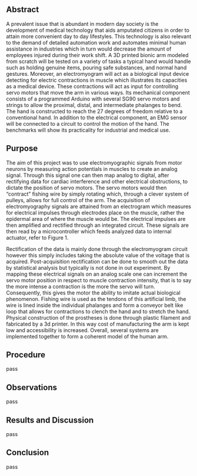 <h2>Abstract</h2>
<p>A prevalent issue that is abundant in modern day society is the development of medical technology that aids amputated citizens in order to attain more convenient day to day lifestyles. This technology is also relevant to the demand of detailed automation work and automates minimal human assistance in industries which in turn would decrease the amount of employees injured during their work shift. A 3D printed bionic arm modeled from scratch will be tested on a variety of tasks a typical hand would handle such as holding genuine items, pouring safe substances, and normal hand gestures. Moreover, an electromyogram will act as a biological input device detecting for electric contractions in muscle which illustrates its capacities as a medical device. These contractions will act as input for controlling servo motors that move the arm in various ways. Its mechanical component consists of a programmed Arduino with several SG90 servo motors and strings to allow the proximal, distal, and intermediate phalanges to bend. The hand is constructed to reach the 27 degrees of freedom relative to a conventional hand. In addition to the electrical component, an EMG sensor will be connected to a circuit to control the motion of the hand. The benchmarks will show its practicality for industrial and medical use.
</p>
<h2>Purpose</h2>
<p>The aim of this project was to use electromyographic signals from motor neurons by measuring action potentials in muscles to create an analog signal. Through this signal one can then map analog to digital, after rectifying data for cardiac interference and other electrical obstructions, to dictate the position of servo motors. The servo motors would then “contract” fishing wire by simply rotating which, through a clever system of pulleys, allows for full control of the arm. The acquisition of electromyography signals are attained from an electrogram which measures for electrical impulses through electrodes place on the muscle, rather the epidermal area of where the muscle would be. The electrical impulses are then amplified and rectified through an integrated circuit. These signals are then read by a microcontroller which feeds analyzed data to internal actuator, refer to Figure 1.</p>
<p>Rectification of the data is mainly done through the electromyogram circuit however this simply includes taking the absolute value of the voltage that is acquired. Post-acquisition rectification can be done to smooth out the data by statistical analysis but typically is not done in out experiment. By mapping these electrical signals on an analog scale one can increment the servo motor position in respect to muscle contraction intensity, that is to say the more intense a contraction is the more the servo will turn. Consequently, this gives the motor the ability to imitate actual biological phenomenon. Fishing wire is used as the tendons of this artificial limb, the wire is lined inside the individual phalanges and form a conveyor belt like loop that allows for contractions to clench the hand and to stretch the hand. Physical construction of the prostheses is done through plastic filament and fabricated by a 3d printer. In this way cost of manufacturing the arm is kept low and accessibility is increased. Overall, several systems are implemented together to form a coherent model of the human arm.</p>
<h2>Procedure</h2>
  <p>pass</p>
<h2>Observations</h2>
  <p>pass</p>
<h2>Results and Discussion </h2>
  <p>pass</p>
<h2>Conclusion</h2>
  <p>pass</p>
